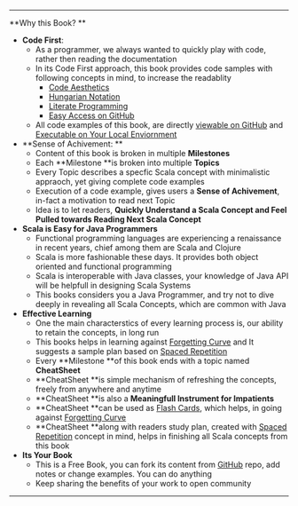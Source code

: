 
---

**Why this Book? **

* **Code First**: 
  * As a programmer, we always wanted to quickly play with code, rather then reading the documentation
  * In its Code First approach, this book provides code samples with following concepts in mind, to increase the readablity 
    * [Code Aesthetics](http://wonko.com/post/code_aesthetics)
    * [Hungarian Notation](https://en.wikipedia.org/wiki/Hungarian_notation)
    * [Literate Programming](https://en.wikipedia.org/wiki/Literate_programming)
    * [Easy Access on GitHub](http://inbravo.github.io/scala-src)
  * All code examples of this book, are directly [viewable on GitHub](http://inbravo.github.io/scala-src/) and [Executable on Your Local Enviornment](https://inbravo.gitbooks.io/java-to-scala/content/first-milestone/setup-well-begun-half-done.html)
* **Sense of Achivement: **
  * Content of this book is broken in multiple **Milestones**
  * Each **Milestone **is broken into multiple **Topics**
  * Every Topic describes a specfic Scala concept with minimalistic appraoch, yet giving complete code examples
  * Execution of a code example, gives users a **Sense of Achivement**, in-fact a motivation to read next Topic
  * Idea is to let readers, **Quickly Understand a Scala Concept and Feel Pulled towards Reading Next Scala Concept**
* **Scala is Easy for Java Programmers**
  * Functional programming languages are experiencing a renaissance in recent years, chief among them are Scala and Clojure
  * Scala is more fashionable these days. It provides both object oriented and functional programming 
  * Scala is interoperable with Java classes, your knowledge of Java API will be helpfull in designing Scala Systems
  * This books considers you a Java Programmer, and try not to dive deeply in revealing all Scala Concepts, which are common with Java
* **Effective Learning**
  * One the main characterstics of every learning process is, our ability to retain the concepts, in long run
  * This books helps in learning against [Forgetting Curve](https://en.wikipedia.org/wiki/Forgetting_curve) and It suggests a sample plan based on [Spaced Repetition](https://en.wikipedia.org/wiki/Spaced_repetition)
  * Every **Milestone **of this book ends with a topic named **CheatSheet**
  * **CheatSheet **is simple mechanism of refreshing the concepts, freely from anywhere and anytime
  * **CheatSheet **is also a **Meaningfull Instrument for Impatients**
  * **CheatSheet **can be used as [Flash Cards](https://en.wikipedia.org/wiki/Flashcard), which helps, in going against [Forgetting Curve](https://en.wikipedia.org/wiki/Forgetting_curve)
  * **CheatSheet **along with readers study plan, created with [Spaced Repetition](https://en.wikipedia.org/wiki/Spaced_repetition) concept in mind, helps in finishing all Scala concepts from this book
* **Its Your Book**
  * This is a Free Book, you can fork its content from [GitHub](https://github.com/inbravo/java-to-scala) repo, add notes or change examples. You can do anything
  * Keep sharing the benefits of your work to open community

---



